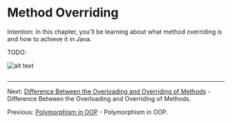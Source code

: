 # Method Overriding

Intention: In this chapter, you'll be learning about what method overriding is and how to achieve it in Java.

TODO:

![alt text](../../etc/oop/img.png "Img")

```java

```

<hr>

Next: [Difference Between the Overloading and Overriding of Methods](overload-override.md
"Difference Between the Overloading and Overriding of Methods") -
Difference Between the Overloading and Overriding of Methods.

Previous: [Polymorphism in OOP](polymorphism-oop.md "Polymorphism in OOP") - Polymorphism in OOP.